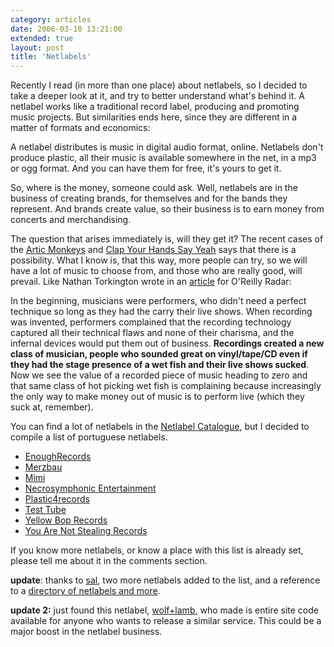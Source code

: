 ```yaml
---
category: articles
date: 2006-03-10 13:21:00
extended: true
layout: post
title: 'Netlabels'
---
```


<p>Recently I read (in more than one place) about netlabels, so I decided to take a deeper look at it, and try to better understand what's behind it. A netlabel works like a traditional record label, producing and promoting music projects. But similarities ends here, since they are different in a matter of formats and economics:</p>
<!--more-->
<p>A netlabel distributes is music in digital audio format, online. Netlabels don't produce plastic, all their music is available somewhere in the net, in a mp3 or ogg format. And you can have them for free, it's yours to get it.</p><p>So, where is the money, someone could ask. Well, netlabels are in the business of creating brands, for themselves and for the bands they represent. And brands create value, so their business is to earn money from concerts and merchandising.</p><p>The question that arises immediately is, will they get it? The recent cases of the <a href="http://www.arcticmonkeys.com/">Artic Monkeys</a> and <a href="http://clapyourhandssayyeah.com/news.php">Clap Your Hands Say Yeah</a> says that there is a possibility. What I know is, that this way, more people can try, so we will have a lot of music to choose from, and those who are really good, will prevail. Like Nathan Torkington wrote in an <a href="http://radar.oreilly.com/archives/2005/10/netlabels_branding_wet_fish_an.html">article</a> for O'Reilly Radar:</p><p>In the beginning, musicians were performers, who didn't need a perfect technique so long as they had the carry their live shows. When recording was invented, performers complained that the recording technology captured all their technical flaws and none of their charisma, and the infernal devices would put them out of business. <strong>Recordings created a new class of musician, people who sounded great on vinyl/tape/CD even if they had the stage presence of a wet fish and their live shows sucked</strong>. Now we see the value of a recorded piece of music heading to zero and that same class of hot picking wet fish is complaining because increasingly the only way to make money out of music is to perform live (which they suck at, remember).</p><p>You can find a lot of netlabels in the <a href="http://www.phlow.de/netlabels/index.php/Main_Page">Netlabel Catalogue</a>, but I decided to compile a list of portuguese netlabels.</p> <ul>  <li><a href="http://enoughrecords.scene.org/">EnoughRecords</a>  <li><a href="http://merzindie.no.sapo.pt/news_pt.htm">Merzbau</a>   <li><a href="http://www.clubotaku.org/mimi/">Mimi</a>  <li><a href="http://www.necrosymphonic.com/">Necrosymphonic Entertainment</a>   <li><a href="http://plastic4records.com/">Plastic4records</a>   <li><a href="http://monocromatica.com/netlabel">Test Tube</a>  <li><a href="http://ybr.essaycollective.org/">Yellow Bop Records</a>  <li><a href="http://stealingorchestra.com/">You Are Not Stealing Records</a></ul><p>If you know more netlabels, or know a place with this list is already set, please tell me about it in the comments section.</p><p><strong>update</strong>: thanks to <a href="http://www.poisbem.com/">sal</a>, two more netlabels added to the list, and a reference to a <a href="http://www.poisbem.com/dir/index.htm">directory of netlabels and more</a>. <p><strong>update 2:</strong> just found this netlabel, <a href="http://wolflambmusic.com/music">wolf+lamb</a>, who made is entire site code available for anyone who wants to release a similar service.  This could be a major boost in the netlabel business.
